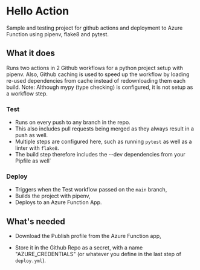 # Hello Action

Sample and testing project for github actions and deployment to Azure Function using pipenv, flake8 and pytest.

## What it does

Runs two actions in 2 Github workflows for a python project setup with pipenv.
Also, Github caching is used to speed up the workflow by loading re-used dependencies from cache instead of redownloading them each build.
Note: Although mypy (type checking) is configured, it is not setup as a workflow step.

### Test

- Runs on every push to any branch in the repo.
- This also includes pull requests being merged as they always result in a push as well.
- Multiple steps are configured here, such as running `pytest` as well as a linter with `flake8`.
- The build step therefore includes the --dev dependencies from your Pipfile as well`

### Deploy

- Triggers when the Test workflow passed on the `main` branch,
- Builds the project with pipenv,
- Deploys to an Azure Function App.

## What's needed

- Download the Publish profile from the Azure Function app,

- Store it in the Github Repo as a secret, with a name "AZURE_CREDENTIALS" (or whatever you define in the last step of `deploy.yml`).
